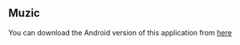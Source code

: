 ## Muzic

 You can download the Android version of this application from [here](https://github.com/abbasihamed/music_player/releases/tag/v1.0.0-beta)
